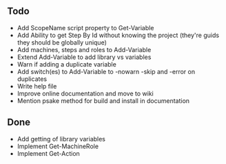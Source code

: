 Todo
----
- Add ScopeName script property to Get-Variable
- Add Ability to get Step By Id without knowing the project (they're guids they should be globally unique)
- Add machines, steps and roles to Add-Variable
- Extend Add-Variable to add library vs variables
- Warn if adding a duplicate variable
- Add switch(es) to Add-Variable to -nowarn -skip and -error on duplicates
- Write help file
- Improve online documentation and move to wiki
- Mention psake method for build and install in documentation

Done
----
- Add getting of library variables
- Implement Get-MachineRole 
- Implement Get-Action